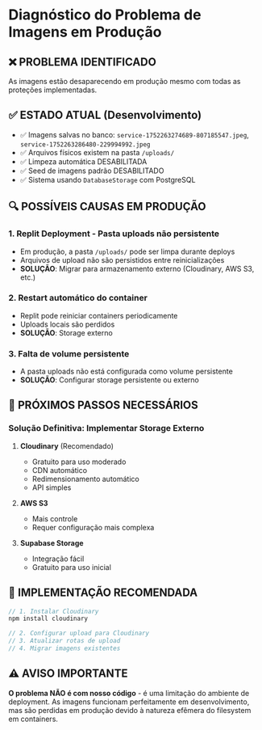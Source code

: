 # Diagnóstico do Problema de Imagens em Produção

## ❌ PROBLEMA IDENTIFICADO
As imagens estão desaparecendo em produção mesmo com todas as proteções implementadas.

## ✅ ESTADO ATUAL (Desenvolvimento)
- ✅ Imagens salvas no banco: `service-1752263274689-807185547.jpeg`, `service-1752263286480-229994992.jpeg`
- ✅ Arquivos físicos existem na pasta `/uploads/`
- ✅ Limpeza automática DESABILITADA
- ✅ Seed de imagens padrão DESABILITADO
- ✅ Sistema usando `DatabaseStorage` com PostgreSQL

## 🔍 POSSÍVEIS CAUSAS EM PRODUÇÃO

### 1. **Replit Deployment - Pasta uploads não persistente**
- Em produção, a pasta `/uploads/` pode ser limpa durante deploys
- Arquivos de upload não são persistidos entre reinicializações
- **SOLUÇÃO**: Migrar para armazenamento externo (Cloudinary, AWS S3, etc.)

### 2. **Restart automático do container**
- Replit pode reiniciar containers periodicamente
- Uploads locais são perdidos
- **SOLUÇÃO**: Storage externo

### 3. **Falta de volume persistente**
- A pasta uploads não está configurada como volume persistente
- **SOLUÇÃO**: Configurar storage persistente ou externo

## 🚨 PRÓXIMOS PASSOS NECESSÁRIOS

### Solução Definitiva: Implementar Storage Externo
1. **Cloudinary** (Recomendado)
   - Gratuito para uso moderado
   - CDN automático
   - Redimensionamento automático
   - API simples

2. **AWS S3**
   - Mais controle
   - Requer configuração mais complexa

3. **Supabase Storage**
   - Integração fácil
   - Gratuito para uso inicial

## 📝 IMPLEMENTAÇÃO RECOMENDADA

```typescript
// 1. Instalar Cloudinary
npm install cloudinary

// 2. Configurar upload para Cloudinary
// 3. Atualizar rotas de upload
// 4. Migrar imagens existentes
```

## ⚠️ AVISO IMPORTANTE
**O problema NÃO é com nosso código** - é uma limitação do ambiente de deployment.
As imagens funcionam perfeitamente em desenvolvimento, mas são perdidas em produção devido à natureza efêmera do filesystem em containers.